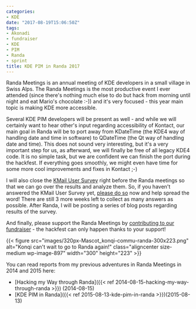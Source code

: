 ```yaml
---
categories:
- KDE
date: "2017-08-19T15:06:50Z"
tags:
- Akonadi
- fundraiser
- KDE
- PIM
- Randa
- sprint
title: KDE PIM in Randa 2017
---
```


Randa Meetings is an annual meeting of KDE developers in a small village in Swiss Alps. The Randa Meetings is the most productive event I ever attended (since there's nothing much else to do but hack from morning until night and eat Mario's chocolate :-)) and it's very focused - this year main topic is making KDE more accessible.

Several KDE PIM developers will be present as well - and while we will certainly want to hear other's input regarding accessibility of Kontact, our main goal in Randa will be to port away from KDateTime (the KDE4 way of handling date and time in software) to QDateTime (the Qt way of handling date and time). This does not sound very interesting, but it's a very important step for us, as afterward, we will finally be free of all legacy KDE4 code. It is no simple task, but we are confident we can finish the port during the hackfest. If everything goes smoothly, we might even have time for some more cool improvements and fixes in Kontact ;-)

I will also close the [KMail User Survey](https://survey.kde.org/index.php/852475?lang=en) right before the Randa meetings so that we can go over the results and analyze them. So, if you haven't answered the KMail User Survey yet, [please do so](https://survey.kde.org/index.php/852475?lang=en) now and help spread the word! There are still 3 more weeks left to collect as many answers as possible. After Randa, I will be posting a series of blog posts regarding results of the survey.

And finally, please support the Randa Meetings by [contributing to our fundraiser](https://www.kde.org/fundraisers/randameetings2017/) - the hackfest can only happen thanks to your support!

{{< figure src="images/320px-Mascot_konqi-commu-randa-300x223.png" alt="Konqi can't wait to go to Randa again!" class="aligncenter size-medium wp-image-897" width="300" height="223" >}}

You can read reports from my previous adventures in Randa Meetings in 2014 and 2015 here:
- [Hacking my Way through Randa]({{< ref 2014-08-15-hacking-my-way-through-randa >}}) (2014-08-15)
- [KDE PIM in Randa]({{< ref 2015-08-13-kde-pim-in-randa >}})(2015-08-13)


